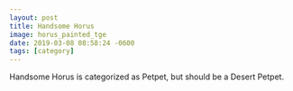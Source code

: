 ```yaml
---
layout: post
title: Handsome Horus
image: horus_painted_tge
date: 2019-03-08 08:58:24 -0600
tags: [category]
---
```


Handsome Horus is categorized as Petpet, but should be a Desert Petpet.
